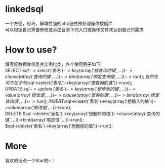 # linkedsql
一个方便，轻巧，解耦性强的php链式预处理操作数据库  
可以根据自己需要修改或添加目录下的入口或操作文件来达到自己的需求
# How to use?
填写好数据库信息并实例化类，各个使用例子如下:  
SELECT:$sql->select('表名')->key(array('想查询的键',...))->clause(attay('查询的键',...))->bind(array('绑定查询值',...))->run();  
当然也可不加子句:$sql->select('表名')->key(array('想查询的键'))->run();  
UPDATE:$sql->update('表名')->key(array('想修改的键',...))->value(array('修改值',...))->clause(attay('查询的键',...))->bind(array('绑定查询值',...))->run();  
INSERT:$sql->insert('表名')->key(array('想插入的值'))->value(array('修改值',...))->run();  
DELETE:$sql->delete('表名')->key(array('想删除的值'))->clause(attay('查询的键',...))->bind(array('绑定值',...))->run();  
$sql->delete('表名')->key(array('想删除的值'))->run();  
# More
喜欢的话点一个Star吧⭐！
